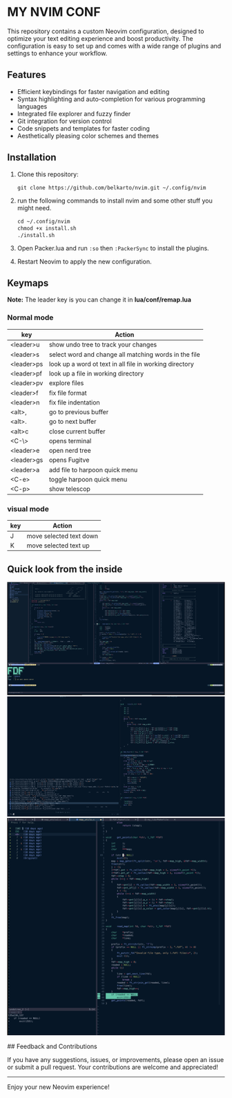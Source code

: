# MY NVIM CONF
This repository contains a custom Neovim configuration, designed to optimize your text editing experience and boost productivity. The configuration is easy to set up and comes with a wide range of plugins and settings to enhance your workflow.

## Features

- Efficient keybindings for faster navigation and editing
- Syntax highlighting and auto-completion for various programming languages
- Integrated file explorer and fuzzy finder
- Git integration for version control
- Code snippets and templates for faster coding
- Aesthetically pleasing color schemes and themes

## Installation

1. Clone this repository:

   ```
   git clone https://github.com/belkarto/nvim.git ~/.config/nvim
   ```
2. run the following commands to install nvim and some other stuff you might need.
    ```
    cd ~/.config/nvim
    chmod +x install.sh
    ./install.sh
    ```

4. Open Packer.lua and run `:so` then `:PackerSync` to install the plugins.

5. Restart Neovim to apply the new configuration.

## Keymaps
**Note:** The leader key is <space> you can change it in **lua/conf/remap.lua**
### Normal mode
| key           | Action                                         |
|---------------|------------------------------------------------|
| \<leader\>u     | show undo tree to track your changes           |
| \<leader\>s     | select word and change all matching words in the file|
| \<leader\>ps    | look up a word ot text in all file in working directory|
| \<leader\>pf    | look up a file in working directory            |
| \<leader\>pv    | explore files                                  |
| \<leader\>f     | fix file format                                |
| \<leader\>n     | fix file indentation                           |
| \<alt\>,     | go to previous buffer                          |
| \<alt\>.     | go to next buffer                              |
| \<alt\>c     | close current buffer                              |
| \<C-\\>        | opens terminal                                 |
| \<leader\>e         | open nerd tree                                 |
| \<leader\>gs    | opens Fugitve                                  |
| \<leader\>a     | add file to harpoon quick menu                 |
| \<C-e\>         | toggle harpoon quick menu                      |
| \<C-p\>         | show telescop                                  |

### visual mode
| key           | Action                                         |
|---------------|------------------------------------------------|
| J             | move selected text down                        |
| K             | move selected text up                          |

## Quick look from the inside
<p align="center">
	<img src="https://github.com/belkarto/nvim/blob/main/IMG/nvim_shot1.png"/>
  <img src="https://github.com/belkarto/nvim/blob/main/IMG/nvim_shot_2.png"/>
  <img src="https://github.com/belkarto/nvim/blob/main/IMG/nvim_shot3.png"/>
</p>
## Feedback and Contributions

If you have any suggestions, issues, or improvements, please open an issue or submit a pull request. Your contributions are welcome and appreciated!

---

Enjoy your new Neovim experience!
